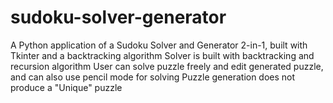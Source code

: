 # sudoku-solver-generator
A Python application of a Sudoku Solver and Generator 2-in-1, built with Tkinter and a backtracking algorithm
Solver is built with backtracking and recursion algorithm
User can solve puzzle freely and edit generated puzzle, and can also use pencil mode for solving
Puzzle generation does not produce a "Unique" puzzle
